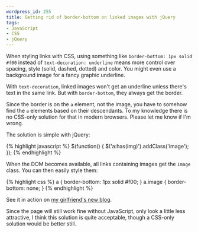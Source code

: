 ```yaml
--- 
wordpress_id: 255
title: Getting rid of border-bottom on linked images with jQuery
tags: 
- JavaScript
- CSS
- jQuery
---
```

When styling links with CSS, using something like <code>border-bottom: 1px solid #f00</code> instead of <code>text-decoration: underline</code> means more control over spacing, style (solid, dashed, dotted) and color. You might even use a background image for a fancy graphic underline.

With <code>text-decoration</code>, linked images won't get an underline unless there's text in the same link. But with <code>border-bottom</code>, they always get the border.

Since the border is on the <code>a</code> element, not the image, you have to somehow find the <code>a</code> elements based on their descendants. To my knowledge there is no CSS-only solution for that in modern browsers. Please let me know if I'm wrong.

The solution is simple with jQuery:

{% highlight javascript %}
$(function() { $('a:has(img)').addClass('image'); });
{% endhighlight %}

When the DOM becomes available, all links containing images get the <code>image</code> class. You can then easily style them:

{% highlight css %}
a { border-bottom: 1px solid #f00; }
a.image { border-bottom: none; }
{% endhighlight %}

See it in action on <a href="http://blog.johannaost.com">my girlfriend's new blog</a>.

Since the page will still work fine without JavaScript, only look a little less attractive, I think this solution is quite acceptable, though a CSS-only solution would be better still.
